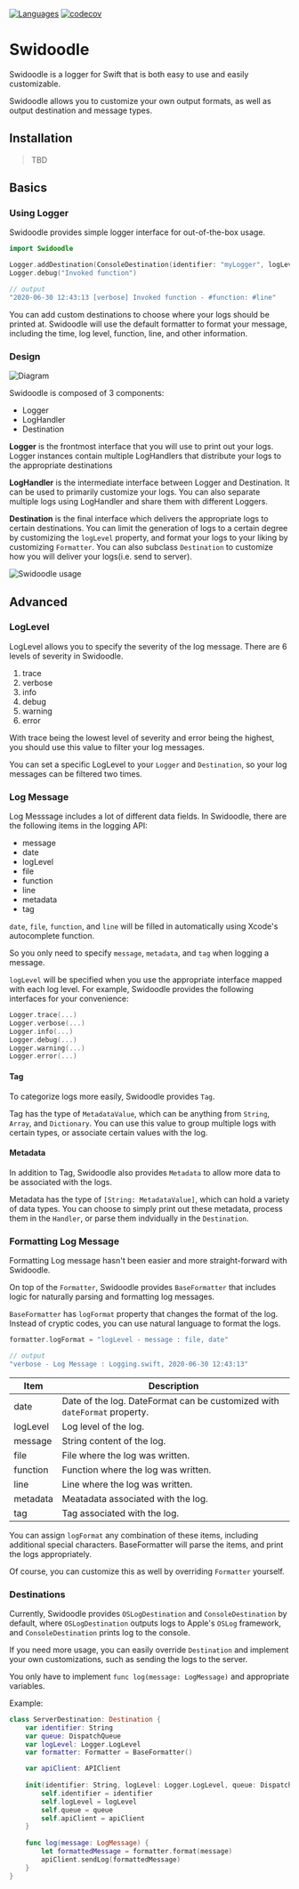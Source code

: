 [![Languages](https://img.shields.io/badge/language-swift-blue.svg)](https://github.com/sendbird/sendbird-calls-ios) [![codecov](https://codecov.io/gh/mininny/Swidoodle/branch/master/graph/badge.svg)](https://codecov.io/gh/mininny/Swidoodle)

# Swidoodle

Swidoodle is a logger for Swift that is both easy to use and easily customizable. 

Swidoodle allows you to customize your own output formats, as well as output destination and message types. 

## Installation

>TBD

## Basics

### Using Logger
Swidoodle provides simple logger interface for out-of-the-box usage.

```swift
import Swidoodle

Logger.addDestination(ConsoleDestination(identifier: "myLogger", logLevel: .verbose))
Logger.debug("Invoked function")
```

```swift
// output
"2020-06-30 12:43:13 [verbose] Invoked function - #function: #line"
```

You can add custom destinations to choose where your logs should be printed at. Swidoodle will use the default formatter to format your message, including the time, log level, function, line, and other information. 

### Design

![Diagram](Assets/class-diagram.png)

Swidoodle is composed of 3 components: 
- Logger 
- LogHandler
- Destination

**Logger** is the frontmost interface that you will use to print out your logs. Logger instances contain multiple LogHandlers that distribute your logs to the appropriate destinations

**LogHandler** is the intermediate interface between Logger and Destination. It can be used to primarily customize your logs. You can also separate multiple logs using LogHandler and share them with different Loggers. 

**Destination** is the final interface which delivers the appropriate logs to certain destinations. You can limit the generation of logs to a certain degree by customizing the `logLevel` property, and format your logs to your liking by customizing `Formatter`. You can also subclass `Destination` to customize how you will deliver your logs(i.e. send to server).

![Swidoodle usage](Assets/example-usage.png)

## Advanced

### LogLevel
LogLevel allows you to specify the severity of the log message. 
There are 6 levels of severity in Swidoodle.

1. trace
2. verbose
3. info
4. debug
5. warning
6. error

With trace being the lowest level of severity and error being the highest, you should use this value to filter your log messages.

You can set a specific LogLevel to your `Logger` and `Destination`, so your log messages can be filtered two times. 

### Log Message
Log Messsage includes a lot of different data fields. In Swidoodle, there are the following items in the logging API:
- message
- date
- logLevel
- file
- function
- line
- metadata
- tag

`date`, `file`, `function`, and `line` will be filled in automatically using Xcode's autocomplete function. 

So you only need to specify `message`, `metadata`, and `tag` when logging a message. 

`logLevel` will be specified when you use the appropriate interface mapped with each log level. For example, Swidoodle provides the following interfaces for your convenience:
```swift
Logger.trace(...)
Logger.verbose(...)
Logger.info(...)
Logger.debug(...)
Logger.warning(...)
Logger.error(...)
```

#### Tag
To categorize logs more easily, Swidoodle provides `Tag`.

Tag has the type of `MetadataValue`, which can be anything from `String`, `Array`, and `Dictionary`. You can use this value to group multiple logs with certain types, or associate certain values with the log. 

#### Metadata
In addition to Tag, Swidoodle also provides `Metadata` to allow more data to be associated with the logs.

Metadata has the type of `[String: MetadataValue]`, which can hold a variety of data types. You can choose to simply print out these metadata, process them in the `Handler`, or parse them indvidually in the `Destination`.

### Formatting Log Message
Formatting Log message hasn't been easier and more straight-forward with Swidoodle. 

On top of the `Formatter`, Swidoodle provides `BaseFormatter` that includes logic for naturally parsing and formatting log messages. 

`BaseFormatter` has `logFormat` property that changes the format of the log. 
Instead of cryptic codes, you can use natural language to format the logs. 

```swift
formatter.logFormat = "logLevel - message : file, date"
```

```swift
// output
"verbose - Log Message : Logging.swift, 2020-06-30 12:43:13"
````

| Item | Description | 
|------|-------------|
| date | Date of the log. DateFormat can be customized with `dateFormat` property. | 
| logLevel | Log level of the log. |
| message | String content of the log. |
| file | File where the log was written. |
| function | Function where the log was written. |
| line | Line where the log was written. | 
| metadata | Meatadata associated with the log. |
| tag | Tag associated with the log. |

You can assign `logFormat` any combination of these items, including additional special characters. BaseFormatter will parse the items, and print the logs appropriately. 

Of course, you can customize this as well by overriding `Formatter` yourself. 

### Destinations
Currently, Swidoodle provides `OSLogDestination` and `ConsoleDestination` by default, where `OSLogDestination` outputs logs to Apple's `OSLog` framework, and `ConsoleDestination` prints log to the console. 

If you need more usage, you can easily override `Destination` and implement your own customizations, such as sending the logs to the server. 

You only have to implement `func log(message: LogMessage)` and appropriate variables. 

Example:
```swift
class ServerDestination: Destination {
    var identifier: String
    var queue: DispatchQueue
    var logLevel: Logger.LogLevel
    var formatter: Formatter = BaseFormatter()

    var apiClient: APIClient
    
    init(identifier: String, logLevel: Logger.LogLevel, queue: DispatchQueue = .global(), apiClient: APIClient) {
        self.identifier = identifier
        self.logLevel = logLevel
        self.queue = queue
        self.apiClient = apiClient
    }
    
    func log(message: LogMessage) {
        let formattedMessage = formatter.format(message)
        apiClient.sendLog(formattedMessage)
    }
}
```